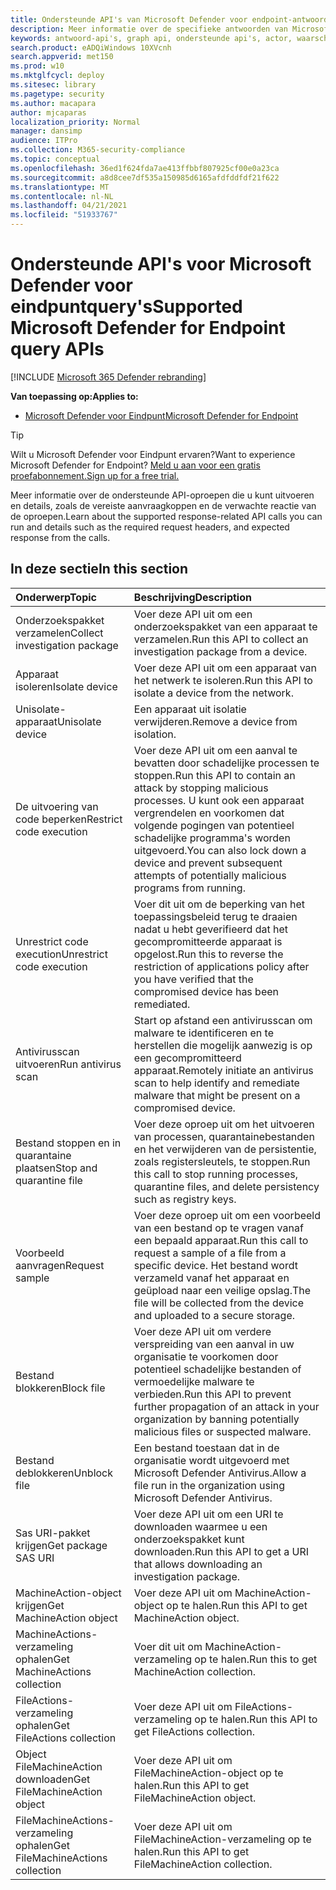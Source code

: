 ```yaml
---
title: Ondersteunde API's van Microsoft Defender voor endpoint-antwoorden
description: Meer informatie over de specifieke antwoorden van Microsoft Defender voor endpoint API-oproepen.
keywords: antwoord-api's, graph api, ondersteunde api's, actor, waarschuwingen, apparaat, gebruiker, domein, ip, bestand
search.product: eADQiWindows 10XVcnh
search.appverid: met150
ms.prod: w10
ms.mktglfcycl: deploy
ms.sitesec: library
ms.pagetype: security
ms.author: macapara
author: mjcaparas
localization_priority: Normal
manager: dansimp
audience: ITPro
ms.collection: M365-security-compliance
ms.topic: conceptual
ms.openlocfilehash: 36ed1f624fda7ae413ffbbf807925cf00e0a23ca
ms.sourcegitcommit: a8d8cee7df535a150985d6165afdfddfdf21f622
ms.translationtype: MT
ms.contentlocale: nl-NL
ms.lasthandoff: 04/21/2021
ms.locfileid: "51933767"
---
```

# <a name="supported-microsoft-defender-for-endpoint-query-apis"></a><span data-ttu-id="0f43c-104">Ondersteunde API's voor Microsoft Defender voor eindpuntquery's</span><span class="sxs-lookup"><span data-stu-id="0f43c-104">Supported Microsoft Defender for Endpoint query APIs</span></span> 

[!INCLUDE [Microsoft 365 Defender rebranding](../../includes/microsoft-defender.md)]


<span data-ttu-id="0f43c-105">**Van toepassing op:**</span><span class="sxs-lookup"><span data-stu-id="0f43c-105">**Applies to:**</span></span>
- [<span data-ttu-id="0f43c-106">Microsoft Defender voor Eindpunt</span><span class="sxs-lookup"><span data-stu-id="0f43c-106">Microsoft Defender for Endpoint</span></span>](https://go.microsoft.com/fwlink/p/?linkid=2154037)

> [!TIP]
> <span data-ttu-id="0f43c-107">Wilt u Microsoft Defender voor Eindpunt ervaren?</span><span class="sxs-lookup"><span data-stu-id="0f43c-107">Want to experience Microsoft Defender for Endpoint?</span></span> [<span data-ttu-id="0f43c-108">Meld u aan voor een gratis proefabonnement.</span><span class="sxs-lookup"><span data-stu-id="0f43c-108">Sign up for a free trial.</span></span>](https://www.microsoft.com/microsoft-365/windows/microsoft-defender-atp?ocid=docs-wdatp-supported-response-apis-abovefoldlink) 

<span data-ttu-id="0f43c-109">Meer informatie over de ondersteunde API-oproepen die u kunt uitvoeren en details, zoals de vereiste aanvraagkoppen en de verwachte reactie van de oproepen.</span><span class="sxs-lookup"><span data-stu-id="0f43c-109">Learn about the supported response-related API calls you can run and details such as the required request headers, and expected response from the calls.</span></span>

## <a name="in-this-section"></a><span data-ttu-id="0f43c-110">In deze sectie</span><span class="sxs-lookup"><span data-stu-id="0f43c-110">In this section</span></span>
<span data-ttu-id="0f43c-111">Onderwerp</span><span class="sxs-lookup"><span data-stu-id="0f43c-111">Topic</span></span> | <span data-ttu-id="0f43c-112">Beschrijving</span><span class="sxs-lookup"><span data-stu-id="0f43c-112">Description</span></span>
:---|:---
<span data-ttu-id="0f43c-113">Onderzoekspakket verzamelen</span><span class="sxs-lookup"><span data-stu-id="0f43c-113">Collect investigation package</span></span> | <span data-ttu-id="0f43c-114">Voer deze API uit om een onderzoekspakket van een apparaat te verzamelen.</span><span class="sxs-lookup"><span data-stu-id="0f43c-114">Run this API to collect an investigation package from a device.</span></span>
<span data-ttu-id="0f43c-115">Apparaat isoleren</span><span class="sxs-lookup"><span data-stu-id="0f43c-115">Isolate device</span></span> | <span data-ttu-id="0f43c-116">Voer deze API uit om een apparaat van het netwerk te isoleren.</span><span class="sxs-lookup"><span data-stu-id="0f43c-116">Run this API to isolate a device from the network.</span></span>
<span data-ttu-id="0f43c-117">Unisolate-apparaat</span><span class="sxs-lookup"><span data-stu-id="0f43c-117">Unisolate device</span></span> | <span data-ttu-id="0f43c-118">Een apparaat uit isolatie verwijderen.</span><span class="sxs-lookup"><span data-stu-id="0f43c-118">Remove a device from isolation.</span></span> 
<span data-ttu-id="0f43c-119">De uitvoering van code beperken</span><span class="sxs-lookup"><span data-stu-id="0f43c-119">Restrict code execution</span></span> | <span data-ttu-id="0f43c-120">Voer deze API uit om een aanval te bevatten door schadelijke processen te stoppen.</span><span class="sxs-lookup"><span data-stu-id="0f43c-120">Run this API to contain an attack by stopping malicious processes.</span></span> <span data-ttu-id="0f43c-121">U kunt ook een apparaat vergrendelen en voorkomen dat volgende pogingen van potentieel schadelijke programma's worden uitgevoerd.</span><span class="sxs-lookup"><span data-stu-id="0f43c-121">You can also lock down a device and prevent subsequent attempts of potentially malicious programs from running.</span></span>
<span data-ttu-id="0f43c-122">Unrestrict code execution</span><span class="sxs-lookup"><span data-stu-id="0f43c-122">Unrestrict code execution</span></span> | <span data-ttu-id="0f43c-123">Voer dit uit om de beperking van het toepassingsbeleid terug te draaien nadat u hebt geverifieerd dat het gecompromitteerde apparaat is opgelost.</span><span class="sxs-lookup"><span data-stu-id="0f43c-123">Run this to reverse the restriction of applications policy after you have verified that the compromised device has been remediated.</span></span>
<span data-ttu-id="0f43c-124">Antivirusscan uitvoeren</span><span class="sxs-lookup"><span data-stu-id="0f43c-124">Run antivirus scan</span></span> | <span data-ttu-id="0f43c-125">Start op afstand een antivirusscan om malware te identificeren en te herstellen die mogelijk aanwezig is op een gecompromitteerd apparaat.</span><span class="sxs-lookup"><span data-stu-id="0f43c-125">Remotely initiate an antivirus scan to help identify and remediate malware that might be present on a compromised device.</span></span>
<span data-ttu-id="0f43c-126">Bestand stoppen en in quarantaine plaatsen</span><span class="sxs-lookup"><span data-stu-id="0f43c-126">Stop and quarantine file</span></span> |  <span data-ttu-id="0f43c-127">Voer deze oproep uit om het uitvoeren van processen, quarantainebestanden en het verwijderen van de persistentie, zoals registersleutels, te stoppen.</span><span class="sxs-lookup"><span data-stu-id="0f43c-127">Run this call to stop running processes, quarantine  files, and delete persistency such as registry keys.</span></span>
<span data-ttu-id="0f43c-128">Voorbeeld aanvragen</span><span class="sxs-lookup"><span data-stu-id="0f43c-128">Request sample</span></span> | <span data-ttu-id="0f43c-129">Voer deze oproep uit om een voorbeeld van een bestand op te vragen vanaf een bepaald apparaat.</span><span class="sxs-lookup"><span data-stu-id="0f43c-129">Run this call to request a sample of a file from a specific device.</span></span> <span data-ttu-id="0f43c-130">Het bestand wordt verzameld vanaf het apparaat en geüpload naar een veilige opslag.</span><span class="sxs-lookup"><span data-stu-id="0f43c-130">The file will be collected from the device and uploaded to a secure storage.</span></span>
<span data-ttu-id="0f43c-131">Bestand blokkeren</span><span class="sxs-lookup"><span data-stu-id="0f43c-131">Block file</span></span> | <span data-ttu-id="0f43c-132">Voer deze API uit om verdere verspreiding van een aanval in uw organisatie te voorkomen door potentieel schadelijke bestanden of vermoedelijke malware te verbieden.</span><span class="sxs-lookup"><span data-stu-id="0f43c-132">Run this API to prevent further propagation of an attack in your organization by banning potentially malicious files or suspected malware.</span></span> 
<span data-ttu-id="0f43c-133">Bestand deblokkeren</span><span class="sxs-lookup"><span data-stu-id="0f43c-133">Unblock file</span></span> | <span data-ttu-id="0f43c-134">Een bestand toestaan dat in de organisatie wordt uitgevoerd met Microsoft Defender Antivirus.</span><span class="sxs-lookup"><span data-stu-id="0f43c-134">Allow a file run in the organization using Microsoft Defender Antivirus.</span></span>
<span data-ttu-id="0f43c-135">Sas URI-pakket krijgen</span><span class="sxs-lookup"><span data-stu-id="0f43c-135">Get package SAS URI</span></span> | <span data-ttu-id="0f43c-136">Voer deze API uit om een URI te downloaden waarmee u een onderzoekspakket kunt downloaden.</span><span class="sxs-lookup"><span data-stu-id="0f43c-136">Run this API to get a URI that allows downloading an investigation package.</span></span>
<span data-ttu-id="0f43c-137">MachineAction-object krijgen</span><span class="sxs-lookup"><span data-stu-id="0f43c-137">Get MachineAction object</span></span> | <span data-ttu-id="0f43c-138">Voer deze API uit om MachineAction-object op te halen.</span><span class="sxs-lookup"><span data-stu-id="0f43c-138">Run this API to get MachineAction object.</span></span>
<span data-ttu-id="0f43c-139">MachineActions-verzameling ophalen</span><span class="sxs-lookup"><span data-stu-id="0f43c-139">Get MachineActions collection</span></span> | <span data-ttu-id="0f43c-140">Voer dit uit om MachineAction-verzameling op te halen.</span><span class="sxs-lookup"><span data-stu-id="0f43c-140">Run this to get MachineAction collection.</span></span>
<span data-ttu-id="0f43c-141">FileActions-verzameling ophalen</span><span class="sxs-lookup"><span data-stu-id="0f43c-141">Get FileActions collection</span></span> | <span data-ttu-id="0f43c-142">Voer deze API uit om FileActions-verzameling op te halen.</span><span class="sxs-lookup"><span data-stu-id="0f43c-142">Run this API to get FileActions collection.</span></span>
<span data-ttu-id="0f43c-143">Object FileMachineAction downloaden</span><span class="sxs-lookup"><span data-stu-id="0f43c-143">Get FileMachineAction object</span></span> | <span data-ttu-id="0f43c-144">Voer deze API uit om FileMachineAction-object op te halen.</span><span class="sxs-lookup"><span data-stu-id="0f43c-144">Run this API to get FileMachineAction object.</span></span>
<span data-ttu-id="0f43c-145">FileMachineActions-verzameling ophalen</span><span class="sxs-lookup"><span data-stu-id="0f43c-145">Get FileMachineActions collection</span></span> | <span data-ttu-id="0f43c-146">Voer deze API uit om FileMachineAction-verzameling op te halen.</span><span class="sxs-lookup"><span data-stu-id="0f43c-146">Run this API to get FileMachineAction collection.</span></span>
